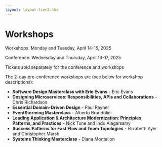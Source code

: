 ```yaml
---
layout: layout-tier2.hbs
---
```


<div class="container section workshops">
   <div class="col-lg-6 col-lg-offset-3">
   <h1 class="text-center">Workshops</h1>
<p>Workshops: Monday and Tuesday, April 14-15, 2025</p>
<p>Conference: Wednesday and Thursday, April 16-17, 2025</p>
<p>Tickets sold separately for the conference and workshops</p>
<p>The 2-day pre-conference workshops are (see below for workshop descriptions):</p>
<div style="margin:0 auto; margin-right: auto;text-align:left">
<p><ul>
   <li><strong>Software Design Masterclass with Eric Evans</strong> - Eric Evans</li>
   <li><strong>Designing Microservices: Responsibilities, APIs and Collaborations</strong> - Chris Richardson</li>
   <li><strong>Essential Domain-Driven Design</strong> - Paul Rayner</li>
   <li><strong>EventStorming Masterclass</strong> - Alberto Brandolini</li>
   <li><strong>Leading Application & Architecture Modernization: Principles, Patterns, and Practices</strong> - Nick Tune and Indu Alagarsamy</li>
   <li><strong>Success Patterns for Fast Flow and Team Topologies</strong> - Elizabeth Ayer and Christopher Marsh</li>
   <li><strong>Systems Thinking Masterclass</strong> - Diana Montalion</li>
</ul></p>
</div>
</div>
   <div class="col-lg-12">
      <script type="text/javascript" src="https://sessionize.com/api/v2/q3d6hwxt/view/Sessions"></script>
   </div>
</div>